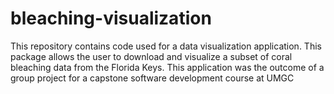 # bleaching-visualization
This repository contains code used for a data visualization application. This package allows the user to download and visualize a subset of coral bleaching data from the Florida Keys. This application was the outcome of a group project for a capstone software development course at UMGC
